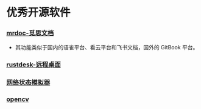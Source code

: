 # 优秀开源软件

### [mrdoc-觅思文档](https://mrdoc.pro/)

* 其功能类似于国内的语雀平台、看云平台和飞书文档，国外的 GitBook 平台。

### [rustdesk-远程桌面](https://github.com/rustdesk/rustdesk)

### [网络状态模拟器](https://github.com/tylertreat/comcast)

### [opencv](https://opencv.org/)
